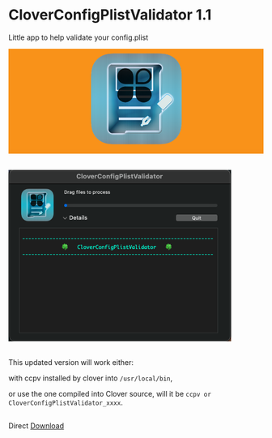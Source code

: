 # CloverConfigPlistValidator 1.1
Little app to help validate your config.plist

![img src](Image.png)
##
![img src](Image2.png)
##
This updated version will work either:

 with ccpv installed by clover into `/usr/local/bin`,

or use the one compiled into Clover source, will it be `ccpv or CloverConfigPlistValidator_xxxx`.
##
Direct [Download](https://github.com/LAbyOne/CloverConfigPlistValidator-app/raw/main/CloverConfigPlistValidator.dmg)
##
